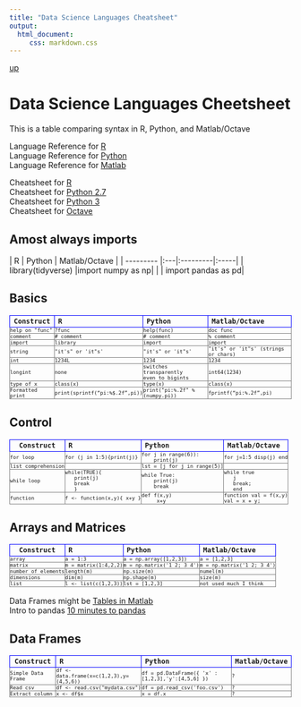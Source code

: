 ```yaml
---
title: "Data Science Languages Cheatsheet"
output: 
  html_document:
     css: markdown.css
---
```

[up](https://mikewise2718.github.io/markdowndocs/)

# Data Science Languages Cheetsheet
This is a table comparing syntax in R, Python, and Matlab/Octave 

Language Reference for [R](https://cran.r-project.org/doc/manuals/r-release/R-lang.html)<br>
Language Reference for [Python](https://docs.python.org/3/reference/index.html)<br>
Language Reference for [Matlab](https://www.mathworks.com/help/matlab/language-fundamentals.html?s_tid=gn_loc_drop)<br>

Cheatsheet for [R](https://cran.r-project.org/doc/contrib/Short-refcard.pdf)<br>
Cheatsheet for [Python 2.7](http://www.cs.put.poznan.pl/csobaniec/software/python/py-qrc.html)<br>
Cheatsheet for [Python 3](http://www.cs.put.poznan.pl/csobaniec/software/python/py-qrc.html)<br>
Cheatsheet for [Octave](http://www.lehman.edu/academics/cmacs/documents/refcard-a4.pdf)<br>

<style
  type="text/css">

table th {
   border: 1px solid blue;
   font-family:monospace;
   font-size:12px;
}

table td {
   border: 1px solid gray;
   font-family:monospace;
   font-size:9px;
   padding:0;
}

</style>

## Amost always imports

|  R | 	Python |	Matlab/Octave |
| --------- |:---|:---------|:-----|
| library(tidyverse) |import numpy as np|
|  | import pandas as pd|


## Basics

| Construct	| R | 	Python |	Matlab/Octave |
| --------- |:---|:---------|:-----|
|help on "func" | ?func | help(func) | doc func |
|comment | # comment | # comment | % comment |
| import | library | import | import
|string | "it's" or 'it"s' |"it's" or 'it"s' |   "it's" or 'it"s' (strings or chars) |
| int | 1234L | 1234 | 1234 |
| longint | none | switches transparently<br> even to bigints | int64(1234) |
|type of x |class(x) | type(x) | class(x) |
|Formatted print | print(sprintf(“pi:%$.2f”,pi))| print("pi:%.2f" % (numpy.pi)) | fprintf(“pi:%.2f”,pi)|


## Control
| Construct	| R | 	Python |	Matlab/Octave |
| --------- |:---|:---------|:-----|
|for loop |for (j in 1:5){print(j)} |  for j in range(6)):<br>&nbsp;&nbsp;&nbsp;&nbsp;print(j) | for j=1:5 disp(j) end|
|list comprehension||  lst = [j for j in range(5)] | |
| while loop |while(TRUE){<br>&nbsp;&nbsp; print(j)<br>&nbsp;&nbsp;  break<br>&nbsp;&nbsp;  } |  while True:<br>&nbsp;&nbsp;&nbsp;&nbsp;print(j)<br>&nbsp;&nbsp;&nbsp;&nbsp;break | while true<br>&nbsp;&nbsp; j<br>&nbsp;&nbsp;  break;<br>&nbsp;&nbsp; end|
|function |	f <- function(x,y){ x+y }	 | def f(x,y)<br>&nbsp;&nbsp;&nbsp;&nbsp; x+y | function val = f(x,y)<br>val = x + y;|



## Arrays and Matrices
| Construct	| R | 	Python |	Matlab/Octave |
| --------- |:---|:---------|:-----|
| array | a = 1:3 | a = np.array([1,2,3]) | a = [1,2,3]
| matrix | m = matrix(1:4,2,2) | m = np.matrix('1 2; 3 4') | m = np.matrix('1 2; 3 4') 
| number of elements | length(m) | np.size(m) | numel(m)
| dimensions | dim(m) | np.shape(m) | size(m)
| list | l <- list(c(1,2,3)) | lst = [1,2,3] | not used much I think |



Data Frames might be [Tables in Matlab](https://blogs.mathworks.com/loren/2013/09/10/introduction-to-the-new-matlab-data-types-in-r2013b/)<br>
Intro to pandas [10 minutes to pandas](http://pandas.pydata.org/pandas-docs/version/0.15.2/10min.html)<br>

## Data Frames
| Construct	| R | 	Python |	Matlab/Octave |
| --------- |:---|:---------|:-----|
|Simple Data Frame| df <- data.frame(x=c(1,2,3),y=(4,5,6)) |  df = pd.DataFrame({ 'x' : [1,2,3],'y':[4,5,6] })    | ? |
|Read csv| df <- read.csv("mydata.csv") |  df = pd.read_csv('foo.csv')    | ? |
|Extract column| x <- df$x |  x = df.x    | ? |


   


